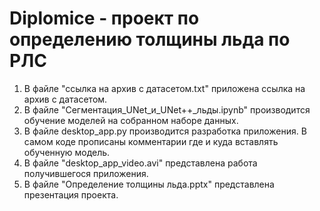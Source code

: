 # Diplomice - проект по определению толщины льда по РЛС
1. В файле "ссылка на архив с датасетом.txt" приложена ссылка на архив с датасетом.
2. В файле "Сегментация_UNet_и_UNet++_льды.ipynb" производится обучение моделей на собранном наборе данных.
3. В файле desktop_app.py производится разработка приложения. В самом коде прописаны комментарии где и куда вставлять обученную модель.
4. В файле "desktop_app_video.avi" представлена работа получившегося приложения.
5. В файле "Определение толщины льда.pptx" представлена презентация проекта.
